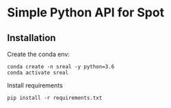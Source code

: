 # Simple Python API for Spot

## Installation

Create the conda env:

```
conda create -n sreal -y python=3.6
conda activate sreal
```
Install requirements
```
pip install -r requirements.txt
```
